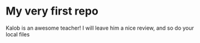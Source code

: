# My very first repo

Kalob is an awesome teacher! I will leave him a nice review, and so do your local files


